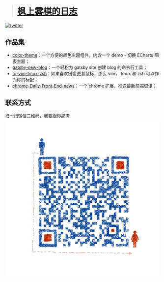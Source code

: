 
> # [枫上雾棋的日志](https://fengshangwuqi.github.io)

[![twitter](https://img.shields.io/badge/twitter-@fengshangwuqi-blue.svg)][follow]

[follow]: https://twitter.com/intent/follow?screen_name=fengshangwuqi&tw_p=followbutton

## 作品集

- [color-theme](https://www.npmjs.com/package/color-theme)：一个方便的颜色主题组件，内含一个 demo - 切换 ECharts 图表主题；
- [gatsby-new-blog](https://www.npmjs.com/package/gatsby-new-blog)：一个轻松为 gatsby site 创建 blog 的命令行工具； 
- [to-vim-tmux-zsh](https://github.com/FengShangWuQi/to-vim-tmux-zsh)：如果喜欢键盘更甚鼠标，那么 vim， tmux 和 zsh 可以作为你的标配；
- [chrome-Daily-Front-End-news](https://github.com/FengShangWuQi/chrome-Daily-Front-End-news)：一个 chrome 扩展，推送最新前端资讯；

## 联系方式

扫一扫微信二维码，我要跟你那撒

![wechat](./src/images/qrcode.jpeg)
